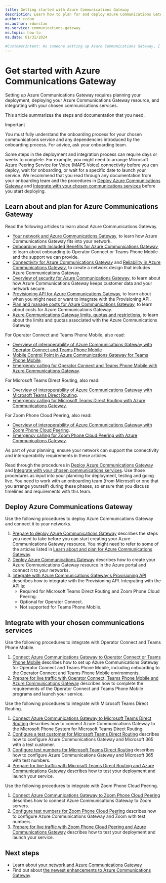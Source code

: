 ```yaml
---
title: Getting started with Azure Communications Gateway
description: Learn how to plan for and deploy Azure Communications Gateway
author: rcdun
ms.author: rdunstan
ms.service: communications-gateway
ms.topic: how-to
ms.date: 01/31/2024

#CustomerIntent: As someone setting up Azure Communications Gateway, I want to understand the steps I need to carry out to have live traffic through my deployment.
---
```


# Get started with Azure Communications Gateway

Setting up Azure Communications Gateway requires planning your deployment, deploying your Azure Communications Gateway resource, and integrating with your chosen communications services.

This article summarizes the steps and documentation that you need.

> [!IMPORTANT]
> You must fully understand the onboarding process for your chosen communications service and any dependencies introduced by the onboarding process. For advice, ask your onboarding team.
>
> Some steps in the deployment and integration process can require days or weeks to complete. For example, you might need to arrange Microsoft Azure Peering Service for Voice (MAPS Voice) connectivity before you can deploy, wait for onboarding, or wait for a specific date to launch your service. We recommend that you read through any documentation from your onboarding team and the procedures in [Deploy Azure Communications Gateway](#deploy-azure-communications-gateway) and [Integrate with your chosen communications services](#integrate-with-your-chosen-communications-services) before you start deploying.

## Learn about and plan for Azure Communications Gateway

Read the following articles to learn about Azure Communications Gateway.

- [Your network and Azure Communications Gateway](role-in-network.md), to learn how Azure Communications Gateway fits into your network.
- [Onboarding with Included Benefits for Azure Communications Gateway](onboarding.md), to learn about onboarding to Operator Connect or Teams Phone Mobile and the support we can provide.
- [Connectivity for Azure Communications Gateway](connectivity.md) and [Reliability in Azure Communications Gateway](reliability-communications-gateway.md), to create a network design that includes Azure Communications Gateway.
- [Overview of security for Azure Communications Gateway](security.md), to learn about how Azure Communications Gateway keeps customer data and your network secure.
- [Provisioning API for Azure Communications Gateway](provisioning-platform.md), to learn about when you might need or want to integrate with the Provisioning API.
- [Plan and manage costs for Azure Communications Gateway](plan-and-manage-costs.md), to learn about costs for Azure Communications Gateway.
- [Azure Communications Gateway limits, quotas and restrictions](limits.md), to learn about the limits and quotas associated with the Azure Communications Gateway

For Operator Connect and Teams Phone Mobile, also read:

- [Overview of interoperability of Azure Communications Gateway with Operator Connect and Teams Phone Mobile](interoperability-operator-connect.md)
- [Mobile Control Point in Azure Communications Gateway for Teams Phone Mobile](mobile-control-point.md).
- [Emergency calling for Operator Connect and Teams Phone Mobile with Azure Communications Gateway](emergency-calls-operator-connect.md).

For Microsoft Teams Direct Routing, also read:

- [Overview of interoperability of Azure Communications Gateway with Microsoft Teams Direct Routing](interoperability-teams-direct-routing.md).
- [Emergency calling for Microsoft Teams Direct Routing with Azure Communications Gateway](emergency-calls-teams-direct-routing.md).

For Zoom Phone Cloud Peering, also read:

- [Overview of interoperability of Azure Communications Gateway with Zoom Phone Cloud Peering](interoperability-zoom.md).
- [Emergency calling for Zoom Phone Cloud Peering with Azure Communications Gateway](emergency-calls-zoom.md).

As part of your planning, ensure your network can support the connectivity and interoperability requirements in these articles.

Read through the procedures in [Deploy Azure Communications Gateway](#deploy-azure-communications-gateway) and [Integrate with your chosen communications services](#integrate-with-your-chosen-communications-services). Use those procedures as input into your planning for deployment, testing and going live. You need to work with an onboarding team (from Microsoft or one that you arrange yourself) during these phases, so ensure that you discuss timelines and requirements with this team.

## Deploy Azure Communications Gateway

Use the following procedures to deploy Azure Communications Gateway and connect it to your networks.

1. [Prepare to deploy Azure Communications Gateway](prepare-to-deploy.md) describes the steps you need to take before you can start creating your Azure Communications Gateway resource. You might need to refer to some of the articles listed in [Learn about and plan for Azure Communications Gateway](#learn-about-and-plan-for-azure-communications-gateway).
1. [Deploy Azure Communications Gateway](deploy.md) describes how to create your Azure Communications Gateway resource in the Azure portal and connect it to your networks.
1. [Integrate with Azure Communications Gateway's Provisioning API](integrate-with-provisioning-api.md) describes how to integrate with the Provisioning API. Integrating with the API is:
    - Required for Microsoft Teams Direct Routing and Zoom Phone Cloud Peering.
    - Optional for Operator Connect.
    - Not supported for Teams Phone Mobile.

## Integrate with your chosen communications services

Use the following procedures to integrate with Operator Connect and Teams Phone Mobile.

1. [Connect Azure Communications Gateway to Operator Connect or Teams Phone Mobile](connect-operator-connect.md) describes how to set up Azure Communications Gateway for Operator Connect and Teams Phone Mobile, including onboarding to the Operator Connect and Teams Phone Mobile environments.
1. [Prepare for live traffic with Operator Connect, Teams Phone Mobile and Azure Communications Gateway](prepare-for-live-traffic-operator-connect.md) describes how to complete the requirements of the Operator Connect and Teams Phone Mobile programs and launch your service.

Use the following procedures to integrate with Microsoft Teams Direct Routing.

1. [Connect Azure Communications Gateway to Microsoft Teams Direct Routing](connect-teams-direct-routing.md) describes how to connect Azure Communications Gateway to the Microsoft Phone System for Microsoft Teams Direct Routing.
1. [Configure a test customer for Microsoft Teams Direct Routing](configure-test-customer-teams-direct-routing.md) describes how to configure Azure Communications Gateway and Microsoft 365 with a test customer.
1. [Configure test numbers for Microsoft Teams Direct Routing](configure-test-numbers-teams-direct-routing.md) describes how to configure Azure Communications Gateway and Microsoft 365 with test numbers.
1. [Prepare for live traffic with Microsoft Teams Direct Routing and Azure Communications Gateway](prepare-for-live-traffic-teams-direct-routing.md) describes how to test your deployment and launch your service.

Use the following procedures to integrate with Zoom Phone Cloud Peering.

1. [Connect Azure Communications Gateway to Zoom Phone Cloud Peering](connect-zoom.md) describes how to connect Azure Communications Gateway to Zoom servers.
1. [Configure test numbers for Zoom Phone Cloud Peering](configure-test-numbers-zoom.md) describes how to configure Azure Communications Gateway and Zoom with test numbers.
1. [Prepare for live traffic with Zoom Phone Cloud Peering and Azure Communications Gateway](prepare-for-live-traffic-zoom.md) describes how to test your deployment and launch your service.

## Next steps

- Learn about [your network and Azure Communications Gateway](role-in-network.md)
- Find out about [the newest enhancements to Azure Communications Gateway](whats-new.md).
